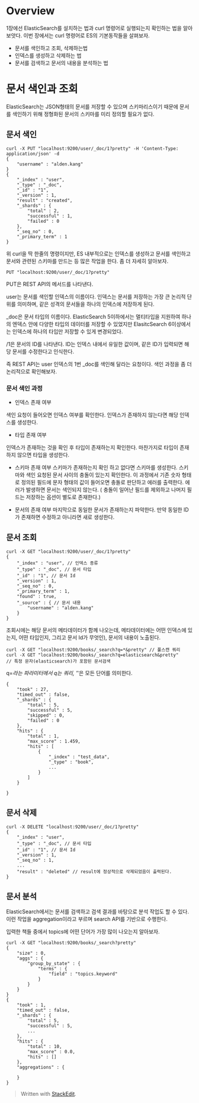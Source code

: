 # Overview

1장에선 ElasticSearch를 설치하는 법과 curl 명령어로 실행되는지 확인하는 법을 알아보앗다. 이번 장에서는 curl 명령어로 ES의 기본동작들을 살펴보자. 

* 문서를 색인하고 조회, 삭제하는법
* 인덱스를 생성하고 삭제하는 법
* 문서를 검색하고 문서의 내용을 분석하는 법

# 문서 색인과 조회

ElasticSearch는 JSON형태의 문서를 저장할 수 있으며 스키마리스이기 때문에 문서를 색인하기 위해 정형화된 문서의 스키마를 미리 정의할 필요가 없다. 

## 문서 색인
```
curl -X PUT "localhost:9200/user/_doc/1?pretty" -H 'Content-Type: application/json' -d
{
	"username" : "alden.kang"
}
{
	"_index" : "user",
	"_type" : "_doc",
	"_id" : "1",
	"_version" : 1,
	"result" : "created",
	"_shards" : {
		"total" : 2,
		"successful" : 1,
		"failed" : 0
	},
	"_seq_no" : 0,
	"_primary_term" : 1
}
```

위 curl을 딱 한줄의 명령이지만, ES 내부적으로는 인덱스를 생성하고 문서를 색인하고 문서와 관련된 스키마를 만드는 등 많은 작업을 한다. 좀 더 자세히 알아보자. 

```PUT "localhost:9200/user/_doc/1?pretty"```

PUT은 REST API의 메서드를 나타낸다. 

user는 문서를 색인할 인덱스의 이름이다. 인덱스는 문서를 저장하는 가장 큰 논리적 단위를 의미하며, 같은 성격의 문서들을 하나의 인덱스에 저장하게 된다. 

_doc은 문서 타입의 이름이다. ElasticSearch 5이하에서는 멀티타입을 지원하여 하나의 엔덱스 안에 다양한 타입의 데이터를 저장할 수 있었지만 ElasitcSearch 6이상에서는 인덱스에 하나의 타입만 저장할 수 있게 변경되었다. 

/1은 문서의 ID를 나타낸다. ID는 인덱스 내에서 유일한 값이며, 같은 ID가 입력되면 해당 문서를 수정한다고 인식한다. 

즉 REST API는 user 인덱스의 1번 _doc를 색인해 달라는 요청이다. 색인 과정을 좀 더 논리적으로 확인해보자. 

### 문서 색인 과정 

* 인덱스 존재 여부

색인 요청이 들어오면 인덱스 여부를 확인한다. 인덱스가 존재하지 않는다면 해당 인덱스를 생성한다. 

* 타입 존재 여부

인덱스가 존재하는 것을 확인 후 타입이 존재하는지 확인한다. 마찬가지로 타입이 존재하지 않으면 타입을 생성한다.

* 스키마 존재 여부
스키마가 존재하는지 확인 하고 없다면 스키마를 생성한다. 스키마와 색인 요청된 문서 사이의 충돌이 있는지 확인한다. 이 과정에서 기존 숫자 형태로 정의된 필드에 문자 형태의 값이 들어오면 충돌로 판단하고 에러를 출력한다. 에러가 발생하면 문서는 색인되지 않는다. ( 충돌이 일어난 필드를 제외하고 나머지 필드는 저장하는 옵션이 별도로 존재한다.)

* 문서의 존재 여부
마지막으로 동일한 문서가 존재하는지 파악한다. 만약 동일한 ID가 존재하면 수정하고 아니라면 새로 생성한다. 

## 문서 조회
```
curl -X GET "localhost:9200/user/_doc/1?pretty"
{
	"_index" : "user", // 인덱스 종류
	"_type" : "_doc", // 문서 타입
	"_id" : "1", // 문서 Id
	"_version" : 1,
	"_seq_no" : 0,
	"_primary_term" : 1,
	"found" : true,
	"_source" : { // 문서 내용
		"username" : "alden.kang"
	}
}
```

조회시에는 해당 문서의 메타데이터가 함께 나오는데, 메타데이터에는 어떤 인덱스에 있는지, 어떤 타입인지, 그리고 문서 Id가 무엇인), 문서의 내용이 노출된다. 

```
curl -X GET "localhost:9200/books/_search?q=*&pretty" // 풀스캔 쿼리
curl -X GET "localhost:9200/books/_search?q=elasticsearch&pretty" 
// 특정 문자(elasticsearch)가 포함된 문서검색
```

q=*라는 파라미터에서 q는 쿼리, '*'은 모든 단어를 의미한다.  

```
{
	"took" : 27, 
	"timed_out" : false,
	"_shards" : {
		"total" : 5,
		"successful" : 5,
		"skipped" : 0,
		"failed" : 0
	},
	"hits" : {
		"total" : 1,
		"max_score" : 1.459,
		"hits" : [
			{
				"_index" : "test_data",
				"_type" : "book", 
				...
			}
		]
	}

}
```



## 문서 삭제

```
curl -X DELETE "localhost:9200/user/_doc/1?pretty"
{
	"_index" : "user", 
	"_type" : "_doc", // 문서 타입
	"_id" : "1", // 문서 Id
	"_version" : 1,
	"_seq_no" : 1,
	...
	"result" : "deleted" // result에 정상적으로 삭제되었음이 출력된다.
}
```

## 문서 분석

ElasticSearch에서는 문서를 검색하고 검색 결과를 바탕으로 분석 작업도 할 수 있다. 이런 작업을 aggregation이라고 부르며 search API를 기반으로 수행한다. 

입력한 책들 중에서 topics에 어떤 단어가 가장 많이 나오는지 알아보자. 
```
curl -X GET "localhost:9200/books/_search?pretty"
{
	"size" : 0,
	"aggs" : {
		"group_by_state" : {
			"terms" : {
				"field" : "topics.keyword"
			}
		}
	}
}
{
	"took" : 1,
	"timed_out" : false,
	"_shards" : {
		"total" : 5,
		"successful" : 5,
		...
	},
	"hits" : {
		"total" : 10,
		"max_score" : 0.0,
		"hits" : []
	},
	"aggregations" : {
		
	}
}
```







> Written with [StackEdit](https://stackedit.io/).
<!--stackedit_data:
eyJoaXN0b3J5IjpbMTI0NzY3NDg3OSwtMTY3NzU1MDYyMywxMT
QzMDI3NTQ0LDIwNDcyNTAyMTksLTk1MzE0ODQ5MCwxODIyMjY2
NDIyLDE0ODgyOTUyMjksLTE5MjYwMDAyMjksMTgyNTI1MjM1OC
wxMTcwMzQ5MzE0LDg3NTkxNjI1MSwtMTEwMTMxNzg0NSwxOTE0
MDEyNzE1XX0=
-->
